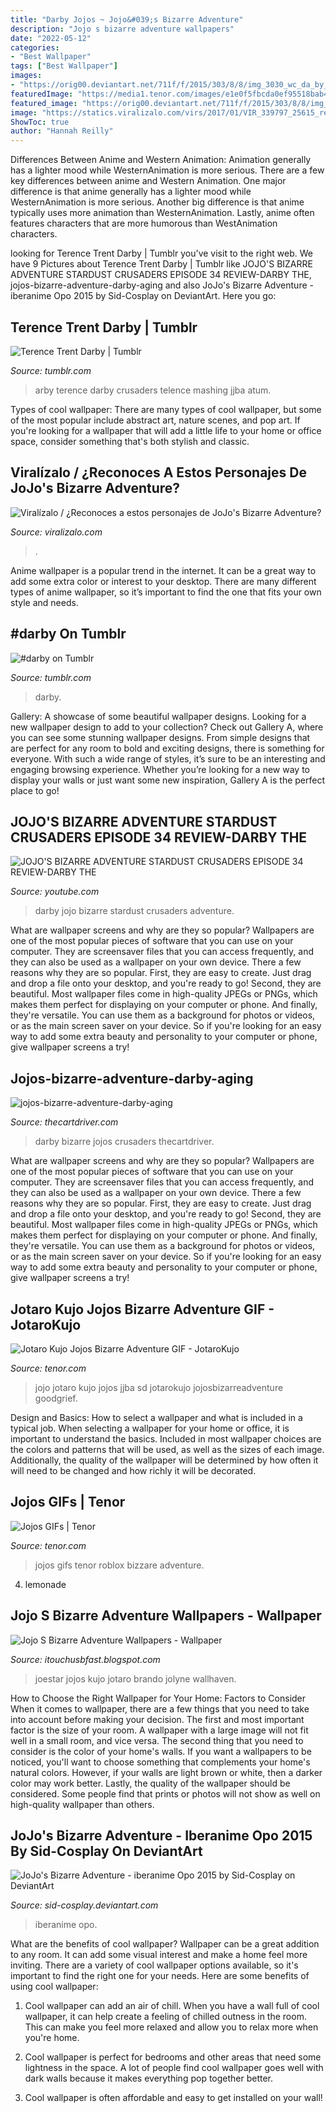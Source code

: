 ```yaml
---
title: "Darby Jojos ~ Jojo&#039;s Bizarre Adventure"
description: "Jojo s bizarre adventure wallpapers"
date: "2022-05-12"
categories:
- "Best Wallpaper"
tags: ["Best Wallpaper"]
images:
- "https://orig00.deviantart.net/711f/f/2015/303/8/8/img_3030_wc_da_by_sid_cosplay-d9evjzh.jpg"
featuredImage: "https://media1.tenor.com/images/e1e0f5fbcda0ef95518bab496155c514/tenor.gif?itemid=15498026"
featured_image: "https://orig00.deviantart.net/711f/f/2015/303/8/8/img_3030_wc_da_by_sid_cosplay-d9evjzh.jpg"
image: "https://statics.viralizalo.com/virs/2017/01/VIR_339797_25615_reconoces_a_estos_personajes_de_jojos_bizarre_adventure.jpg?cb=4855667"
ShowToc: true
author: "Hannah Reilly"
---
```



Differences Between Anime and Western Animation: Animation generally has a lighter mood while WesternAnimation is more serious.
There are a few key differences between anime and Western Animation. One major difference is that anime generally has a lighter mood while WesternAnimation is more serious. Another big difference is that anime typically uses more animation than WesternAnimation. Lastly, anime often features characters that are more humorous than WestAnimation characters.

	

		
looking for Terence Trent Darby | Tumblr you've visit to the right web. We have 9 Pictures about Terence Trent Darby | Tumblr like JOJO&#039;S BIZARRE ADVENTURE STARDUST CRUSADERS EPISODE 34 REVIEW-DARBY THE, jojos-bizarre-adventure-darby-aging and also JoJo&#039;s Bizarre Adventure - iberanime Opo 2015 by Sid-Cosplay on DeviantArt. Here you go:
		
    
## Terence Trent Darby | Tumblr

<img loading=lazy src="https://66.media.tumblr.com/053db58ce9f03c5e9b4d5120ac78000e/tumblr_pgh92njtpp1xfbcb4o1_500.png" onerror="this.onerror=null;this.src='https://tse4.mm.bing.net/th?id=OIP.i_q7NsJcUQS50xS_u0-_DAHaEK&amp;pid=15.1';" alt="Terence Trent Darby | Tumblr">

_Source: tumblr.com_

>arby terence darby crusaders telence mashing jjba atum. 

	

Types of cool wallpaper:
There are many types of cool wallpaper, but some of the most popular include abstract art, nature scenes, and pop art. If you're looking for a wallpaper that will add a little life to your home or office space, consider something that's both stylish and classic.

    
## Viralízalo / ¿Reconoces A Estos Personajes De JoJo&#039;s Bizarre Adventure?

<img loading=lazy src="https://statics.viralizalo.com/virs/2017/01/VIR_339797_25615_reconoces_a_estos_personajes_de_jojos_bizarre_adventure.jpg?cb=4855667" onerror="this.onerror=null;this.src='https://tse1.mm.bing.net/th?id=OIP.hzBhdDd-kS99m2kWbIQpIgHaEC&amp;pid=15.1';" alt="Viralízalo / ¿Reconoces a estos personajes de JoJo&#039;s Bizarre Adventure?">

_Source: viralizalo.com_

>. 

	

Anime wallpaper is a popular trend in the internet. It can be a great way to add some extra color or interest to your desktop. There are many different types of anime wallpaper, so it’s important to find the one that fits your own style and needs.

    
## #darby On Tumblr

<img loading=lazy src="https://64.media.tumblr.com/1051af059f167b6431cd08c9df27da81/4ab842e7046e57f8-51/s1280x1920/51aa11743d3c9a31d42106e484864e814ca4bcd6.png" onerror="this.onerror=null;this.src='https://tse2.mm.bing.net/th?id=OIP.Y9ar9f0EvuRw6xPDkN2ZfgHaG2&amp;pid=15.1';" alt="#darby on Tumblr">

_Source: tumblr.com_

>darby. 

	

Gallery: A showcase of some beautiful wallpaper designs.
Looking for a new wallpaper design to add to your collection? Check out Gallery A, where you can see some stunning wallpaper designs. From simple designs that are perfect for any room to bold and exciting designs, there is something for everyone. With such a wide range of styles, it’s sure to be an interesting and engaging browsing experience. Whether you’re looking for a new way to display your walls or just want some new inspiration, Gallery A is the perfect place to go!





	
	
    
## JOJO&#039;S BIZARRE ADVENTURE STARDUST CRUSADERS EPISODE 34 REVIEW-DARBY THE

<img loading=lazy src="https://i.ytimg.com/vi/ovf21Wn2Frk/hqdefault.jpg" onerror="this.onerror=null;this.src='https://tse4.mm.bing.net/th?id=OIP.bHEpqj2KqyEdPZyMQl0D1wHaFj&amp;pid=15.1';" alt="JOJO&#039;S BIZARRE ADVENTURE STARDUST CRUSADERS EPISODE 34 REVIEW-DARBY THE">

_Source: youtube.com_

>darby jojo bizarre stardust crusaders adventure. 

	

What are wallpaper screens and why are they so popular?
Wallpapers are one of the most popular pieces of software that you can use on your computer. They are screensaver files that you can access frequently, and they can also be used as a wallpaper on your own device. There a few reasons why they are so popular. First, they are easy to create. Just drag and drop a file onto your desktop, and you're ready to go! Second, they are beautiful. Most wallpaper files come in high-quality JPEGs or PNGs, which makes them perfect for displaying on your computer or phone. And finally, they're versatile. You can use them as a background for photos or videos, or as the main screen saver on your device. So if you're looking for an easy way to add some extra beauty and personality to your computer or phone, give wallpaper screens a try!

    
## Jojos-bizarre-adventure-darby-aging

<img loading=lazy src="http://thecartdriver.com/wp-content/uploads/2015/03/jojos-bizarre-adventure-darby-aging.jpg" onerror="this.onerror=null;this.src='https://tse3.mm.bing.net/th?id=OIP.0ll4VIH8HpNl97E8DlTMTgHaEK&amp;pid=15.1';" alt="jojos-bizarre-adventure-darby-aging">

_Source: thecartdriver.com_

>darby bizarre jojos crusaders thecartdriver. 

	

What are wallpaper screens and why are they so popular?
Wallpapers are one of the most popular pieces of software that you can use on your computer. They are screensaver files that you can access frequently, and they can also be used as a wallpaper on your own device. There a few reasons why they are so popular. First, they are easy to create. Just drag and drop a file onto your desktop, and you're ready to go! Second, they are beautiful. Most wallpaper files come in high-quality JPEGs or PNGs, which makes them perfect for displaying on your computer or phone. And finally, they're versatile. You can use them as a background for photos or videos, or as the main screen saver on your device. So if you're looking for an easy way to add some extra beauty and personality to your computer or phone, give wallpaper screens a try!

    
## Jotaro Kujo Jojos Bizarre Adventure GIF - JotaroKujo

<img loading=lazy src="https://media1.tenor.com/images/e1e0f5fbcda0ef95518bab496155c514/tenor.gif?itemid=15498026" onerror="this.onerror=null;this.src='https://tse2.mm.bing.net/th?id=OIP.4eD1-82g75VRi6tJYVXFFAHaEI&amp;pid=15.1';" alt="Jotaro Kujo Jojos Bizarre Adventure GIF - JotaroKujo">

_Source: tenor.com_

>jojo jotaro kujo jojos jjba sd jotarokujo jojosbizarreadventure goodgrief. 

	

Design and Basics: How to select a wallpaper and what is included in a typical job.
When selecting a wallpaper for your home or office, it is important to understand the basics. Included in most wallpaper choices are the colors and patterns that will be used, as well as the sizes of each image. Additionally, the quality of the wallpaper will be determined by how often it will need to be changed and how richly it will be decorated.

    
## Jojos GIFs | Tenor

<img loading=lazy src="https://media.tenor.com/images/ab0ee2b89416179c42ed601a4be77eb4/tenor.gif" onerror="this.onerror=null;this.src='https://tse4.mm.bing.net/th?id=OIP.qw7iuJQWF5xC7WAaS-d-tAAAAA&amp;pid=15.1';" alt="Jojos GIFs | Tenor">

_Source: tenor.com_

>jojos gifs tenor roblox bizzare adventure. 

	

4. lemonade 

    
## Jojo S Bizarre Adventure Wallpapers - Wallpaper

<img loading=lazy src="https://lh5.googleusercontent.com/proxy/2r2su5IlzM5jgezPcvBsLQj9pOdI_0TLuxV45pbuRkMyMVNtdKd35EaBwWMVCIgAdnhVrczsCsmHoV6A76VWmLTY2fdzPvmYgvDZLsTBij0oUqr2RVOciFdQN61PWHc1=w1200-h630-p-k-no-nu" onerror="this.onerror=null;this.src='https://tse4.mm.bing.net/th?id=OIP.Aty4SIptY_cw1a7hE63QmgHaD4&amp;pid=15.1';" alt="Jojo S Bizarre Adventure Wallpapers - Wallpaper">

_Source: itouchusbfast.blogspot.com_

>joestar jojos kujo jotaro brando jolyne wallhaven. 

	

How to Choose the Right Wallpaper for Your Home: Factors to Consider
When it comes to wallpaper, there are a few things that you need to take into account before making your decision. The first and most important factor is the size of your room. A wallpaper with a large image will not fit well in a small room, and vice versa. 
The second thing that you need to consider is the color of your home's walls. If you want a wallpapers to be noticed, you'll want to choose something that complements your home's natural colors. However, if your walls are light brown or white, then a darker color may work better. 
Lastly, the quality of the wallpaper should be considered. Some people find that prints or photos will not show as well on high-quality wallpaper than others.

    
## JoJo&#039;s Bizarre Adventure - Iberanime Opo 2015 By Sid-Cosplay On DeviantArt

<img loading=lazy src="https://orig00.deviantart.net/711f/f/2015/303/8/8/img_3030_wc_da_by_sid_cosplay-d9evjzh.jpg" onerror="this.onerror=null;this.src='https://tse4.mm.bing.net/th?id=OIP.wgR4Nn9WutaAXjwZKwdHwQHaGx&amp;pid=15.1';" alt="JoJo&#039;s Bizarre Adventure - iberanime Opo 2015 by Sid-Cosplay on DeviantArt">

_Source: sid-cosplay.deviantart.com_

>iberanime opo. 

	

What are the benefits of cool wallpaper?
Wallpaper can be a great addition to any room. It can add some visual interest and make a home feel more inviting. There are a variety of cool wallpaper options available, so it's important to find the right one for your needs. Here are some benefits of using cool wallpaper: 
1. Cool wallpaper can add an air of chill. When you have a wall full of cool wallpaper, it can help create a feeling of chilled outness in the room. This can make you feel more relaxed and allow you to relax more when you're home. 

2. Cool wallpaper is perfect for bedrooms and other areas that need some lightness in the space. A lot of people find cool wallpaper goes well with dark walls because it makes everything pop together better. 

3. Cool wallpaper is often affordable and easy to get installed on your wall!

